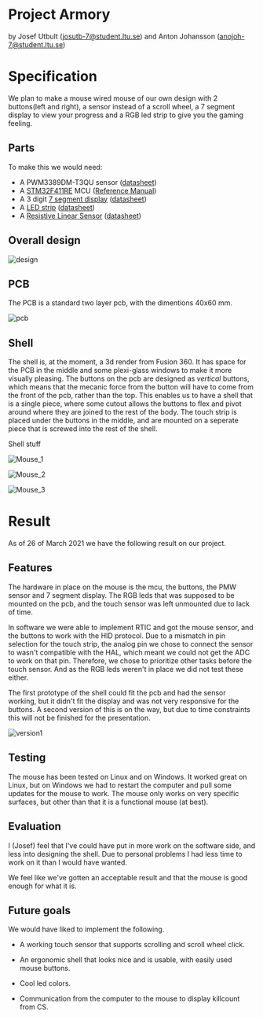 # Project Armory
by Josef Utbult (josutb-7@student.ltu.se) and Anton Johansson (anojoh-7@student.ltu.se)

# Specification
We plan to make a mouse wired mouse of our own design with 2 buttons(left and right), a sensor 
instead of a scroll wheel, a 7 segment display to view your progress and a RGB led strip to give 
you the gaming feeling.

## Parts
To make this we would need:
- A PWM3389DM-T3QU sensor ([datasheet](https://www.pixart.com/products-detail/4/PMW3389DM-T3QU))
- A [STM32F411RE](https://www.st.com/en/microcontrollers-microprocessors/stm32f411re.html#overview) MCU ([Reference Manual](https://www.st.com/resource/en/reference_manual/dm00119316-stm32f411xce-advanced-armbased-32bit-mcus-stmicroelectronics.pdf))
- A 3 digit [7 segment display](https://www.elfa.se/en/segment-led-display-mm-red-tht-everlight-electronics-elt315surwa-s530-a3/p/11068625?q=7+segment+display&pos=43&origPos=42&origPageSize=50&track=true) ([datasheet](https://www.elfa.se/Web/Downloads/_t/ds/ELT315SURWA-S530-A3_eng_tds.pdf))
- A [LED strip](https://www.elfa.se/en/ws2812b-led-strip-rgb-5v-18w-1m-seeed-studio-104990014/p/30089752?track=true&no-cache=true) ([datasheet](https://www.elfa.se/Web/Downloads/_t/ds/WS2812B_104990014_eng_tds.pdf))
- A [Resistive Linear Sensor](https://www.digikey.com/en/products/detail/spectra-symbol/SP-L-0012-103-1--RH/2175422) ([datasheet](https://media.digikey.com/pdf/Data%20Sheets/Spectra%20Symbol/SP%20Series%20SoftPot.pdf))

## Overall design
![design](https://github.com/Froopas/E7020E_Project/blob/main/img/Design.PNG "Design")

## PCB
The PCB is a standard two layer pcb, with the dimentions 40x60 mm.

![pcb](https://github.com/Froopas/E7020E_Project/blob/main/img/pcb.png "pcb")

## Shell
The shell is, at the moment, a 3d render from Fusion 360. It has space for the PCB in the middle 
and some plexi-glass windows to make it more visually pleasing. The buttons on the pcb are 
designed as *vertical* buttons, which means that the mecanic force from the button will have to 
come from the front of the pcb, rather than the top. This enables us to have a shell that is a 
single piece, where some cutout allows the buttons to flex and pivot around where they are joined 
to the rest of the body. The touch strip is placed under the buttons in the middle, and are mounted 
on a seperate piece that is screwed into the rest of the shell.

Shell stuff

![Mouse_1](https://github.com/Froopas/E7020E_Project/blob/main/img/Mouse_1.png "Mouse_1")

![Mouse_2](https://github.com/Froopas/E7020E_Project/blob/main/img/Mouse_2.png "Mouse_2")

![Mouse_3](https://github.com/Froopas/E7020E_Project/blob/main/img/Mouse_3.png "Mouse_3")

# Result

As of 26 of March 2021 we have the following result on our project.

## Features

The hardware in place on the mouse is the mcu, the buttons, the PMW sensor and 7 segment 
display. The RGB leds that was supposed to be mounted on the pcb, and the touch sensor was left 
unmounted due to lack of time.

In software we were able to implement RTIC and got the mouse sensor, and the buttons to work with the 
HID protocol. Due to a mismatch in pin selection for the touch strip, the analog pin we chose to connect
the sensor to wasn't compatible with the HAL, which meant we could not get the ADC to work on that pin. 
Therefore, we chose to prioritize other tasks before the touch sensor. And as the RGB leds weren't in 
place we did not test these either.

The first prototype of the shell could fit the pcb and had the sensor working, but it didn't fit the 
display and was not very responsive for the buttons. A second version of this is on the way, but due to 
time constraints this will not be finished for the presentation.


![version1](https://github.com/Froopas/E7020E_Project/blob/main/img/version1.jpg "version1")

## Testing

The mouse has been tested on Linux and on Windows. It worked great on Linux, but on Windows we had to 
restart the computer and pull some updates for the mouse to work. The mouse only works on very specific
surfaces, but other than that it is a functional mouse (at best).

## Evaluation

I (Josef) feel that I've could have put in more work on the software side, and less into designing the 
shell. Due to personal problems I had less time to work on it than I would have wanted. 

We feel like we've gotten an acceptable result and that the mouse is good enough for what it is.

## Future goals

We would have liked to implement the following.

* A working touch sensor that supports scrolling and scroll wheel click.

* An ergonomic shell that looks nice and is usable, with easily used mouse buttons.

* Cool led colors.

* Communication from the computer to the mouse to display killcount from CS.
